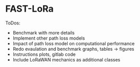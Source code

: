 # FAST-LoRa

ToDos:

- Benchmark with more details
- Implement other path loss models
- Impact of path loss model on computational performance
- Redo evaulation and benchmark graphs, tables -> figures
- Instructions plots, gitlab code
- Include LoRaWAN mechanics as additional classes